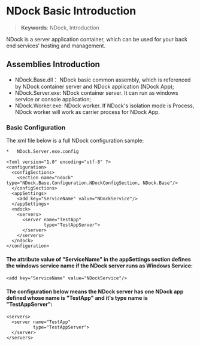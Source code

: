 # NDock Basic Introduction

> __Keywords__: NDock, Introduction

NDock is a server application container, which can be used for your back end services' hosting and management.


## Assemblies Introduction

* NDock.Base.dll： 		NDock basic common assembly, which is referenced by NDock container server and NDock application (NDock App);
* NDock.Server.exe: 	NDock container server. It can run as windows service or console application;
* NDock.Worker.exe:		NDock worker. If NDock's isolation mode is Process, NDock worker will work as carrier process for NDock App.


### Basic Configuration

The xml file below is a full NDock configuration sample:

	*	NDock.Server.exe.config
	
	<?xml version="1.0" encoding="utf-8" ?>
	<configuration>
	  <configSections>
		<section name="ndock" type="NDock.Base.Configuration.NDockConfigSection, NDock.Base"/>
	  </configSections>
	  <appSettings>
		<add key="ServiceName" value="NDockService"/>
	  </appSettings>
	  <ndock>
		<servers>
		  <server name="TestApp"
				  type="TestAppServer">
		  </server>
		</servers>
	  </ndock>
	</configuration>
	

#### The attribute value of "ServiceName" in the appSettings section defines the windows service name if the NDock server runs as Windows Service:

	<add key="ServiceName" value="NDockService"/>

	
#### The configuration below means the NDock server has one NDock app defined whose name is "TestApp" and it's type name is "TestAppServer":

	<servers>
	  <server name="TestApp"
			  type="TestAppServer">
	  </server>
	</servers>
	